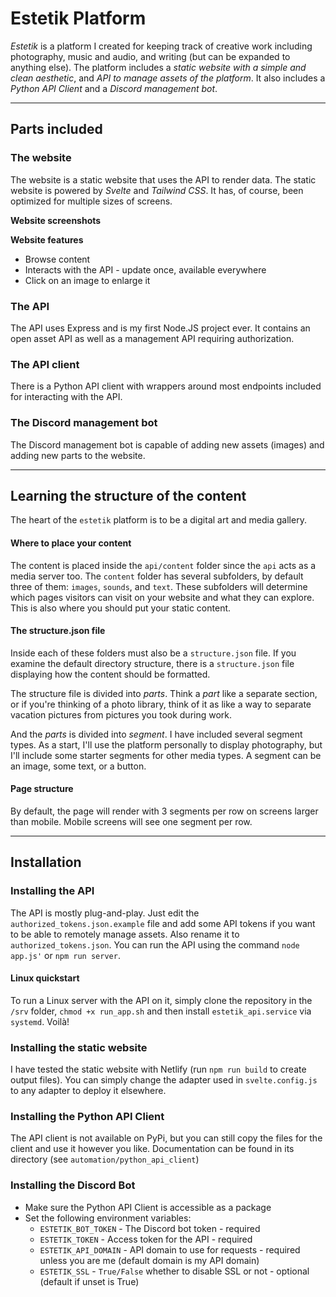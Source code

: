 # Estetik Platform

*Estetik* is a platform I created for keeping track of creative work including
photography, music and audio, and writing (but can be expanded to anything else). The platform includes a *static website with a simple
and clean aesthetic*, and *API to manage assets of the platform*. It also includes a *Python API Client* and a
*Discord management bot*.
___
## Parts included
### The website

The website is a static website that uses the API to render data. The static website is powered by *Svelte*
and *Tailwind CSS*. It has, of course, been optimized for multiple sizes of screens.

**Website screenshots**

**Website features**
* Browse content
* Interacts with the API - update once, available everywhere
* Click on an image to enlarge it

### The API

The API uses Express and is my first Node.JS project ever. It contains an open asset API
as well as a management API requiring authorization.

### The API client

There is a Python API client with wrappers around most endpoints included for interacting with the API.

### The Discord management bot

The Discord management bot is capable of adding new assets (images) and adding new parts to the website.
___
## Learning the structure of the content
The heart of the `estetik` platform is to be a digital art and media gallery. 

#### Where to place your content
The content is placed inside the `api/content` folder since the `api` acts as a media server too.
The `content` folder has several subfolders, by default three of them: `images`, `sounds`, and `text`.
These subfolders will determine which pages visitors can visit on your website and what they can explore.
This is also where you should put your static content.

#### The structure.json file
Inside each of these folders must also be a `structure.json` file. If you examine the default directory structure,
there is a `structure.json` file displaying how the content should be formatted.

The structure file is divided into *parts*. Think a *part* like a separate section,
or if you're thinking of a photo library, think of it as like a way to separate vacation
pictures from pictures you took during work.

And the *parts* is divided into *segment*. I have included several segment types. As a start, I'll use the platform personally to 
display photography, but I'll include some starter segments for other media types.
A segment can be an image, some text, or a button.

#### Page structure
By default, the page will render with 3 segments per row on screens larger than mobile.
Mobile screens will see one segment per row.
___
## Installation

### Installing the API

The API is mostly plug-and-play. Just edit the `authorized_tokens.json.example` file and add some API tokens if
you want to be able to remotely manage assets. Also rename it to `authorized_tokens.json`.
You can run the API using the command `node app.js'` or `npm run server`.

#### Linux quickstart

To run a Linux server with the API on it, simply clone the repository in the `/srv` folder,
`chmod +x run_app.sh` and then install `estetik_api.service` via `systemd`. Voilà!

### Installing the static website

I have tested the static website with Netlify (run `npm run build` to create output files).
You can simply change the adapter used in `svelte.config.js` to any adapter to deploy it elsewhere.

### Installing the Python API Client

The API client is not available on PyPi, but you can still copy the files for the client and use it however you like.
Documentation can be found in its directory (see `automation/python_api_client`)
### Installing the Discord Bot

* Make sure the Python API Client is accessible as a package
* Set the following environment variables:
  * `ESTETIK_BOT_TOKEN` - The Discord bot token - required 
  * `ESTETIK_TOKEN` - Access token for the API - required
  * `ESTETIK_API_DOMAIN` - API domain to use for requests - required unless you are me (default domain is my API domain)
  * `ESTETIK_SSL` - `True/False` whether to disable SSL or not - optional (default if unset is True)